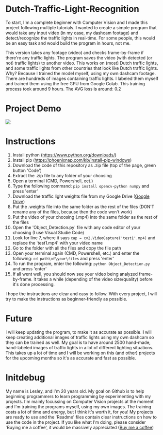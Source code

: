 # Dutch-Traffic-Light-Recognition
To start, I'm a complete beginner with Computer Vision and I made this project following multiple tutorials. I wanted to create a simple program that would take any input video (in my case, my dashcam footage) and detect/recognize the traffic lights in real-time. For some people, this would be an easy task and would build the program in hours, not me. 

This  version takes any footage (video) and checks frame-by-frame if there're any traffic lights. The program saves the video (with detected (or not) traffic lights) to another video. This works on (most) Dutch traffic lights, and some traffic lights from other countries that look like Dutch traffic lights. Why? Because I trained the model myself, using my own dashcam footage. There are hundreds of images containing traffic lights. I labeled them myself and trained them using the free GPU from Google Colab. This training process took around 9 hours. The AVG loss is around: 0.2

# Project Demo
![](https://media.giphy.com/media/fM58eVgw4CTESbp0hF/giphy.gif)

# Instructions
1. Install python (https://www.python.org/downloads/)
2. Install pip (https://phoenixnap.com/kb/install-pip-windows)
3. Download the code of this repository as .zip file (top of the page, green button 'Code')
4. Extract the .zip file to any folder of your choosing
5. Open a terminal (CMD, Powershell, ect.)
6. Type the following command: `pip install opencv-python numpy` and press 'enter'
7. Download the traffic light weights file from my Google Drive ([Google Drive](https://drive.google.com/file/d/1e_lDzJeaKTS4eYqmV1MY6hVqYR4q1t6Y/view?usp=sharing "Google Drive"))
8. Put the .weights file into the same folder as the rest of the files (DON'T rename any of the files, because then the code won't work)
9. Put the video of your choosing (.mp4) into the same folder as the rest of the files
10. Open the 'Object_Detection.py' file with any code editor of your choosing (I use Visual Studie Code)
11. Look for line 7, where it says `cap = cv2.VideoCapture('test1'.mp4)` and replace the 'test1.mp4' with your video name
12. Go to the folder with all the files and copy the file path
13. Open your terminal again (CMD, Powershell, etc.) and enter the following: `cd path\of\your\files` and press 'enter'
14. To run the program, enter the following: `python Object_Detection.py` and press 'enter'
15. If all went well, you should now see your video being analyzed frame-by-frame. It takes a while (depending of the video size/quality) before it's done processing.

I hope the instructions are clear and easy to follow. With every project, I will try to make the instructions as beginner-friendly as possible. 

# Future
I will keep updating the program, to make it as accurate as possible. I will keep creating additional images of traffic lights using my own dashcam so they can be trained as well. My goal is to have around 2500 hand-made, hand-labeled images of traffic lights in a lot of different lighting situations. This takes up a lot of time and I will be working on this (and other) projects for the upcoming months so it's as accurate and fast as possible. 

# Initdebug
My name is Lesley, and I'm 20 years old. My goal on Github is to help beginning programmers to learn programming by experimenting with my projects. I'm mainly focussing on Computer Vision projects at the moment and I'm training the programs myself, using my own images. The training costs a lot of time and energy, but I think it's worth it, for you! My projects are ready to use and the 'Readme' files contain clear instructions on how to use the code in the project. If you like what I'm doing, please consider 'Buying me a coffee', it would be massively appreciated ([Buy me a coffee](https://www.buymeacoffee.com/initdebug))

